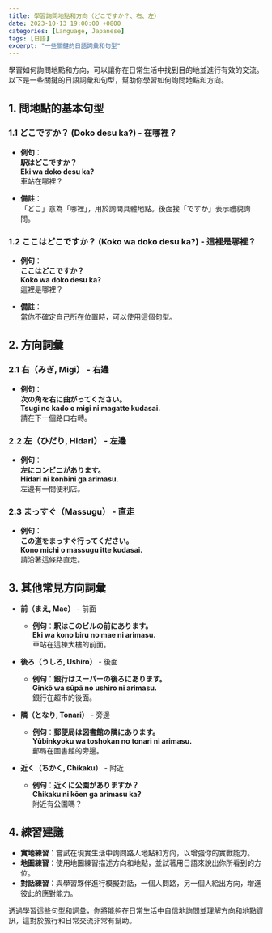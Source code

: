 ```yaml
---
title: 學習詢問地點和方向（どこですか？、右、左）
date: 2023-10-13 19:00:00 +0800
categories: [Language, Japanese]
tags: [日語] 
excerpt: "一些關鍵的日語詞彙和句型"
---
```


學習如何詢問地點和方向，可以讓你在日常生活中找到目的地並進行有效的交流。以下是一些關鍵的日語詞彙和句型，幫助你學習如何詢問地點和方向。

## **1. 問地點的基本句型**

### **1.1 どこですか？ (Doko desu ka?)** - 在哪裡？
- **例句**：  
  **駅はどこですか？**  
  **Eki wa doko desu ka?**  
  車站在哪裡？

- **備註**：  
  「どこ」意為「哪裡」，用於詢問具體地點。後面接「ですか」表示禮貌詢問。

### **1.2 ここはどこですか？ (Koko wa doko desu ka?)** - 這裡是哪裡？
- **例句**：  
  **ここはどこですか？**  
  **Koko wa doko desu ka?**  
  這裡是哪裡？

- **備註**：  
  當你不確定自己所在位置時，可以使用這個句型。

## **2. 方向詞彙**

### **2.1 右（みぎ, Migi）** - 右邊
- **例句**：  
  **次の角を右に曲がってください。**  
  **Tsugi no kado o migi ni magatte kudasai.**  
  請在下一個路口右轉。

### **2.2 左（ひだり, Hidari）** - 左邊
- **例句**：  
  **左にコンビニがあります。**  
  **Hidari ni konbini ga arimasu.**  
  左邊有一間便利店。

### **2.3 まっすぐ（Massugu）** - 直走
- **例句**：  
  **この道をまっすぐ行ってください。**  
  **Kono michi o massugu itte kudasai.**  
  請沿著這條路直走。

## **3. 其他常見方向詞彙**

- **前（まえ, Mae）** - 前面
  - **例句**：**駅はこのビルの前にあります。**  
    **Eki wa kono biru no mae ni arimasu.**  
    車站在這棟大樓的前面。

- **後ろ（うしろ, Ushiro）** - 後面
  - **例句**：**銀行はスーパーの後ろにあります。**  
    **Ginkō wa sūpā no ushiro ni arimasu.**  
    銀行在超市的後面。

- **隣（となり, Tonari）** - 旁邊
  - **例句**：**郵便局は図書館の隣にあります。**  
    **Yūbinkyoku wa toshokan no tonari ni arimasu.**  
    郵局在圖書館的旁邊。

- **近く（ちかく, Chikaku）** - 附近
  - **例句**：**近くに公園がありますか？**  
    **Chikaku ni kōen ga arimasu ka?**  
    附近有公園嗎？

## **4. 練習建議**

- **實地練習**：嘗試在現實生活中詢問路人地點和方向，以增強你的實戰能力。
- **地圖練習**：使用地圖練習描述方向和地點，並試著用日語來說出你所看到的方位。
- **對話練習**：與學習夥伴進行模擬對話，一個人問路，另一個人給出方向，增進彼此的應對能力。

透過學習這些句型和詞彙，你將能夠在日常生活中自信地詢問並理解方向和地點資訊，這對於旅行和日常交流非常有幫助。
